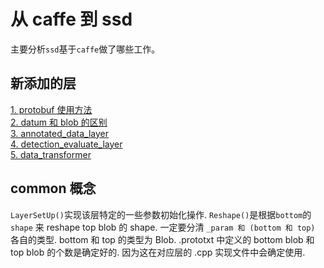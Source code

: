 # 从 caffe 到 ssd  
主要分析`ssd`基于`caffe`做了哪些工作。    


## 新添加的层   
[1. protobuf 使用方法](./doc/protobuf_compile.md)  
[2. datum 和 blob 的区别](./doc/datum_blob.md)  
[3. annotated_data_layer](./doc/1_annotated_data_layer.md)  
[4. detection_evaluate_layer](./doc/2_detection_evaluate_layer.md)  
[5. data_transformer](./doc/data_transformer.md)  


## common 概念   

`LayerSetUp()`实现该层特定的一些参数初始化操作.
`Reshape()`是根据`bottom`的 `shape` 来 reshape top blob 的 shape. 
一定要分清 `_param 和 (bottom 和 top)` 各自的类型. bottom 和 top 的类型为 Blob.
.prototxt 中定义的 bottom blob 和 top blob 的个数是确定好的.  因为这在对应层的 .cpp 实现文件中会确定使用.    